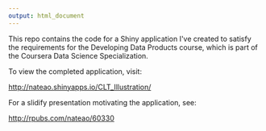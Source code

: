 ```yaml
---
output: html_document
---
```


This repo contains the code for a Shiny application I've created to satisfy the requirements for the Developing Data Products course, which is part of the Coursera Data Science Specialization.

To view the completed application, visit:

http://nateao.shinyapps.io/CLT_Illustration/

For a slidify presentation motivating the application, see:

http://rpubs.com/nateao/60330
